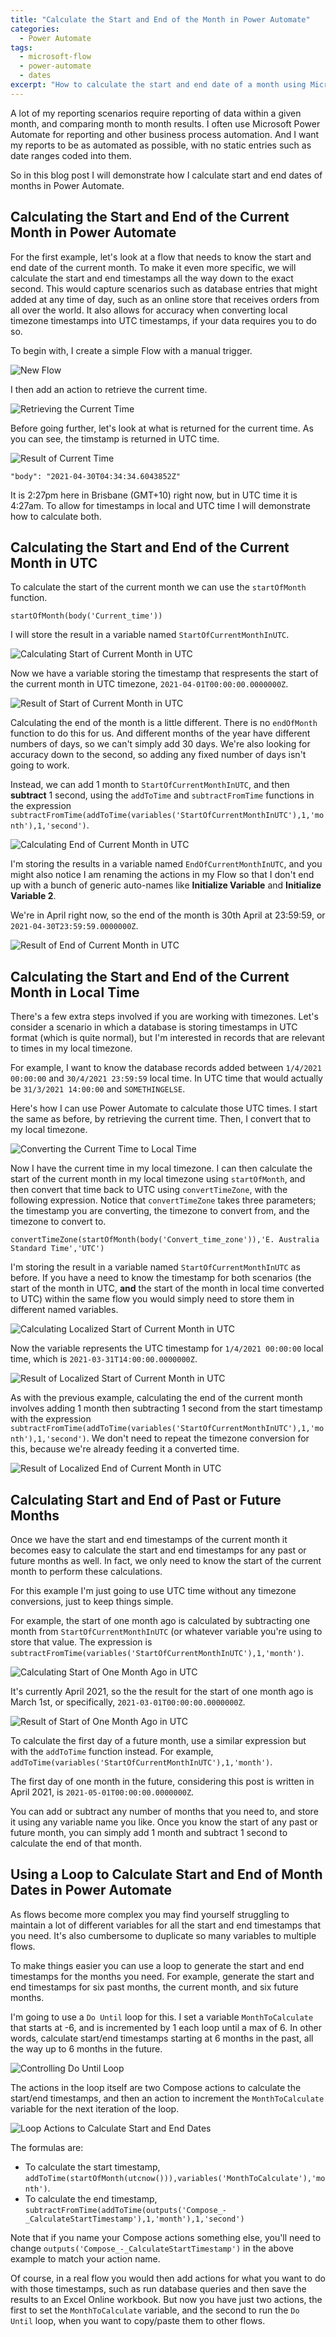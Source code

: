 ```yaml
---
title: "Calculate the Start and End of the Month in Power Automate"
categories:
  - Power Automate
tags:
  - microsoft-flow
  - power-automate
  - dates
excerpt: "How to calculate the start and end date of a month using Microsoft Power Automate."
---
```


A lot of my reporting scenarios require reporting of data within a given month, and comparing month to month results. I often use Microsoft Power Automate for reporting and other business process automation. And I want my reports to be as automated as possible, with no static entries such as date ranges coded into them.

So in this blog post I will demonstrate how I calculate start and end dates of months in Power Automate.

## Calculating the Start and End of the Current Month in Power Automate

For the first example, let's look at a flow that needs to know the start and end date of the current month. To make it even more specific, we will calculate the start and end timestamps all the way down to the exact second. This would capture scenarios such as database entries that might added at any time of day, such as an online store that receives orders from all over the world. It also allows for accuracy when converting local timezone timestamps into UTC timestamps, if your data requires you to do so.

To begin with, I create a simple Flow with a manual trigger.

![New Flow](/assets/images/power-automate-start-end-month/power-automate-new-flow.jpg)

I then add an action to retrieve the current time.

![Retrieving the Current Time](/assets/images/power-automate-start-end-month/power-automate-current-time.jpg)

Before going further, let's look at what is returned for the current time. As you can see, the timstamp is returned in UTC time.

![Result of Current Time](/assets/images/power-automate-start-end-month/power-automate-current-time-result.jpg)

`"body": "2021-04-30T04:34:34.6043852Z"`

It is 2:27pm here in Brisbane (GMT+10) right now, but in UTC time it is 4:27am. To allow for timestamps in local and UTC time I will demonstrate how to calculate both.

## Calculating the Start and End of the Current Month in UTC

To calculate the start of the current month we can use the `startOfMonth` function.

`startOfMonth(body('Current_time'))`

I will store the result in a variable named `StartOfCurrentMonthInUTC`.

![Calculating Start of Current Month in UTC](/assets/images/power-automate-start-end-month/power-automate-startofcurrentmonthinutc.jpg)

Now we have a variable storing the timestamp that respresents the start of the current month in UTC timezone, `2021-04-01T00:00:00.0000000Z`.

![Result of Start of Current Month in UTC](/assets/images/power-automate-start-end-month/power-automate-startofcurrentmonthinutc-results.jpg)

Calculating the end of the month is a little different. There is no `endOfMonth` function to do this for us. And different months of the year have different numbers of days, so we can't simply add 30 days. We're also looking for accuracy down to the second, so adding any fixed number of days isn't going to work.

Instead, we can add 1 month to `StartOfCurrentMonthInUTC`, and then **subtract** 1 second, using the `addToTime` and `subtractFromTime` functions in the expression `subtractFromTime(addToTime(variables('StartOfCurrentMonthInUTC'),1,'month'),1,'second')`.

![Calculating End of Current Month in UTC](/assets/images/power-automate-start-end-month/power-automate-endofcurrentmonthinutc.jpg)

I'm storing the results in a variable named `EndOfCurrentMonthInUTC`, and you might also notice I am renaming the actions in my Flow so that I don't end up with a bunch of generic auto-names like **Initialize Variable** and **Initialize Variable 2**.

We're in April right now, so the end of the month is 30th April at 23:59:59, or `2021-04-30T23:59:59.0000000Z`.

![Result of End of Current Month in UTC](/assets/images/power-automate-start-end-month/power-automate-endofcurrentmonthinutc-results.jpg)

## Calculating the Start and End of the Current Month in Local Time

There's a few extra steps involved if you are working with timezones. Let's consider a scenario in which a database is storing timestamps in UTC format (which is quite normal), but I'm interested in records that are relevant to times in my local timezone.

For example, I want to know the database records added between `1/4/2021 00:00:00` and `30/4/2021 23:59:59` local time. In UTC time that would actually be `31/3/2021 14:00:00` and `SOMETHINGELSE`.

Here's how I can use Power Automate to calculate those UTC times. I start the same as before, by retrieving the current time. Then, I convert that to my local timezone.

![Converting the Current Time to Local Time](/assets/images/power-automate-start-end-month/power-automate-current-time.jpg)

Now I have the current time in my local timezone. I can then calculate the start of the current month in my local timezone using `startOfMonth`, and then convert that time back to UTC using `convertTimeZone`, with the following expression. Notice that `convertTimeZone` takes three parameters; the timestamp you are converting, the timezone to convert from, and the timezone to convert to.

`convertTimeZone(startOfMonth(body('Convert_time_zone')),'E. Australia Standard Time','UTC')`

I'm storing the result in a variable named `StartOfCurrentMonthInUTC` as before. If you have a need to know the timestamp for both scenarios (the start of the month in UTC, **and** the start of the month in local time converted to UTC) within the same flow you would simply need to store them in different named variables.

![Calculating Localized Start of Current Month in UTC](/assets/images/power-automate-start-end-month/power-automate-local-startofcurrentmonthinutc.jpg)

Now the variable represents the UTC timestamp for `1/4/2021 00:00:00` local time, which is `2021-03-31T14:00:00.0000000Z`.

![Result of Localized Start of Current Month in UTC](/assets/images/power-automate-start-end-month/power-automate-local-startofcurrentmonthinutc-results.jpg)

As with the previous example, calculating the end of the current month involves adding 1 month then subtracting 1 second from the start timestamp with the expression `subtractFromTime(addToTime(variables('StartOfCurrentMonthInUTC'),1,'month'),1,'second')`. We don't need to repeat the timezone conversion for this, because we're already feeding it a converted time.

![Result of Localized End of Current Month in UTC](/assets/images/power-automate-start-end-month/power-automate-local-endofcurrentmonthinutc-results.jpg)

## Calculating Start and End of Past or Future Months

Once we have the start and end timestamps of the current month it becomes easy to calculate the start and end timestamps for any past or future months as well. In fact, we only need to know the start of the current month to perform these calculations.

For this example I'm just going to use UTC time without any timezone conversions, just to keep things simple.

For example, the start of one month ago is calculated by subtracting one month from `StartOfCurrentMonthInUTC` (or whatever variable you're using to store that value. The expression is `subtractFromTime(variables('StartOfCurrentMonthInUTC'),1,'month')`.

![Calculating Start of One Month Ago in UTC](/assets/images/power-automate-start-end-month/power-automate-startofonemonthagoinutc.jpg)

It's currently April 2021, so the the result for the start of one month ago is March 1st, or specifically, `2021-03-01T00:00:00.0000000Z`.

![Result of Start of One Month Ago in UTC](/assets/images/power-automate-start-end-month/power-automate-startofonemonthagoinutc-results.jpg)

To calculate the first day of a future month, use a similar expression but with the `addToTime` function instead. For example, `addToTime(variables('StartOfCurrentMonthInUTC'),1,'month')`.

The first day of one month in the future, considering this post is written in April 2021, is `2021-05-01T00:00:00.0000000Z`.

You can add or subtract any number of months that you need to, and store it using any variable name you like. Once you know the start of any past or future month, you can simply add 1 month and subtract 1 second to calculate the end of that month.

## Using a Loop to Calculate Start and End of Month Dates in Power Automate

As flows become more complex you may find yourself struggling to maintain a lot of different variables for all the start and end timestamps that you need. It's also cumbersome to duplicate so many variables to multiple flows.

To make things easier you can use a loop to generate the start and end timestamps for the months you need. For example, generate the start and end timestamps for six past months, the current month, and six future months.

I'm going to use a `Do Until` loop for this. I set a variable `MonthToCalculate` that starts at -6, and is incremented by 1 each loop until a max of 6. In other words, calculate start/end timestamps starting at 6 months in the past, all the way up to 6 months in the future.

![Controlling Do Until Loop](/assets/images/power-automate-start-end-month/power-automate-loop-variables.jpg)

The actions in the loop itself are two Compose actions to calculate the start/end timestamps, and then an action to increment the `MonthToCalculate` variable for the next iteration of the loop.

![Loop Actions to Calculate Start and End Dates](/assets/images/power-automate-start-end-month/power-automate-start-end-date-loop-actions.jpg)

The formulas are:

* To calculate the start timestamp, `addToTime(startOfMonth(utcnow())),variables('MonthToCalculate'),'month')`.
* To calculate the end timestamp, `subtractFromTime(addToTime(outputs('Compose_-_CalculateStartTimestamp'),1,'month'),1,'second')`

Note that if you name your Compose actions something else, you'll need to change `outputs('Compose_-_CalculateStartTimestamp')` in the above example to match your action name.

Of course, in a real flow you would then add actions for what you want to do with those timestamps, such as run database queries and then save the results to an Excel Online workbook. But now you have just two actions, the first to set the `MonthToCalculate` variable, and the second to run the `Do Until` loop, when you want to copy/paste them to other flows.